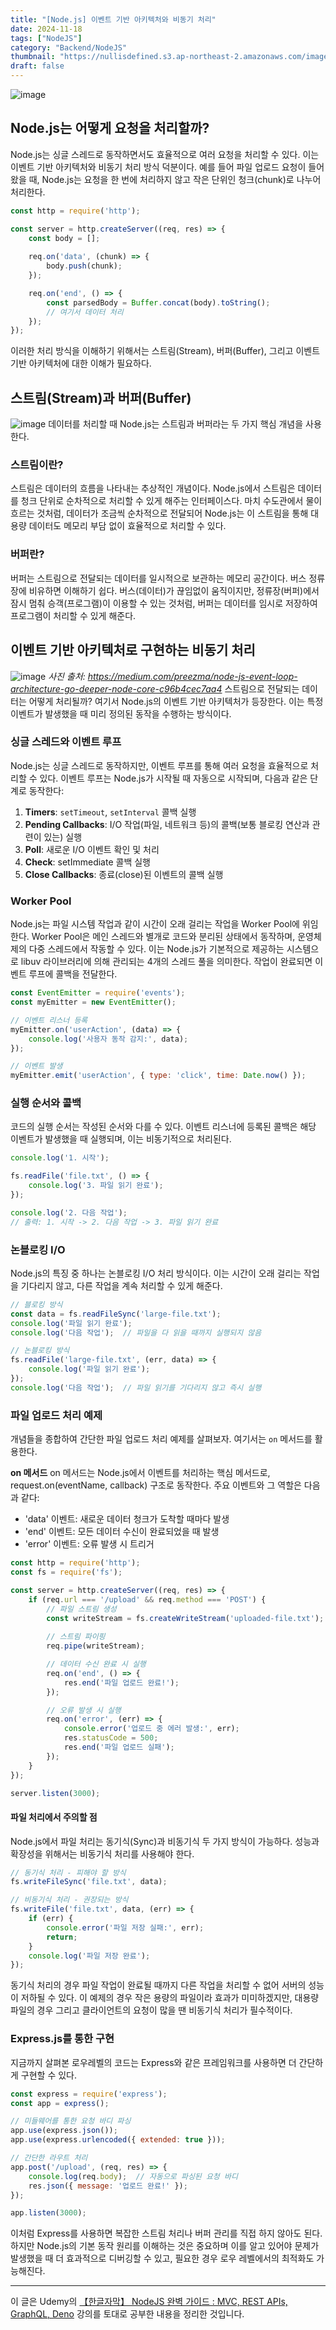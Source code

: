 ```yaml
---
title: "[Node.js] 이벤트 기반 아키텍처와 비동기 처리"
date: 2024-11-18
tags: ["NodeJS"]
category: "Backend/NodeJS"
thumbnail: "https://nullisdefined.s3.ap-northeast-2.amazonaws.com/images/443cb67c45a8f2e9fc5d6c753e981266.png"
draft: false
---
```


![image](https://nullisdefined.s3.ap-northeast-2.amazonaws.com/images/443cb67c45a8f2e9fc5d6c753e981266.png)

## Node.js는 어떻게 요청을 처리할까?
Node.js는 싱글 스레드로 동작하면서도 효율적으로 여러 요청을 처리할 수 있다. 이는 이벤트 기반 아키텍처와 비동기 처리 방식 덕분이다. 예를 들어 파일 업로드 요청이 들어왔을 때, Node.js는 요청을 한 번에 처리하지 않고 작은 단위인 청크(chunk)로 나누어 처리한다.

```js
const http = require('http');

const server = http.createServer((req, res) => {
    const body = [];
    
    req.on('data', (chunk) => {
        body.push(chunk);
    });

    req.on('end', () => {
        const parsedBody = Buffer.concat(body).toString();
        // 여기서 데이터 처리
    });
});
```
이러한 처리 방식을 이해하기 위해서는 스트림(Stream), 버퍼(Buffer), 그리고 이벤트 기반 아키텍처에 대한 이해가 필요하다.
## 스트림(Stream)과 버퍼(Buffer)
![image](https://nullisdefined.s3.ap-northeast-2.amazonaws.com/images/23dd016612c6d1beb5617c8060575c0b.png)
데이터를 처리할 때 Node.js는 스트림과 버퍼라는 두 가지 핵심 개념을 사용한다.

### 스트림이란?
스트림은 데이터의 흐름을 나타내는 추상적인 개념이다. Node.js에서 스트림은 데이터를 청크 단위로 순차적으로 처리할 수 있게 해주는 인터페이스다. 마치 수도관에서 물이 흐르는 것처럼, 데이터가 조금씩 순차적으로 전달되어 Node.js는 이 스트림을 통해 대용량 데이터도 메모리 부담 없이 효율적으로 처리할 수 있다.

### 버퍼란?
버퍼는 스트림으로 전달되는 데이터를 일시적으로 보관하는 메모리 공간이다. 버스 정류장에 비유하면 이해하기 쉽다. 버스(데이터)가 끊임없이 움직이지만, 정류장(버퍼)에서 잠시 멈춰 승객(프로그램)이 이용할 수 있는 것처럼, 버퍼는 데이터를 임시로 저장하여 프로그램이 처리할 수 있게 해준다.

## 이벤트 기반 아키텍처로 구현하는 비동기 처리
![image](https://nullisdefined.s3.ap-northeast-2.amazonaws.com/images/6984831d73e4aad6e0848b48e2beb7f9.png)
*사진 출처: https://medium.com/preezma/node-js-event-loop-architecture-go-deeper-node-core-c96b4cec7aa4*
스트림으로 전달되는 데이터는 어떻게 처리될까? 여기서 Node.js의 이벤트 기반 아키텍처가 등장한다. 이는 특정 이벤트가 발생했을 때 미리 정의된 동작을 수행하는 방식이다.

### 싱글 스레드와 이벤트 루프
Node.js는 싱글 스레드로 동작하지만, 이벤트 루프를 통해 여러 요청을 효율적으로 처리할 수 있다. 이벤트 루프는 Node.js가 시작될 때 자동으로 시작되며, 다음과 같은 단계로 동작한다:
1. **Timers**: `setTimeout`, `setInterval` 콜백 실행
2. **Pending Callbacks**: I/O 작업(파일, 네트워크 등)의 콜백(보통 블로킹 연산과 관련이 있는) 실행
3. **Poll**: 새로운 I/O 이벤트 확인 및 처리
4. **Check**: setImmediate 콜백 실행
5. **Close Callbacks**: 종료(close)된 이벤트의 콜백 실행

### Worker Pool
Node.js는 파일 시스템 작업과 같이 시간이 오래 걸리는 작업을 Worker Pool에 위임한다. Worker Pool은 메인 스레드와 별개로 코드와 분리된 상태에서 동작하며, 운영체제의 다중 스레드에서 작동할 수 있다. 이는 Node.js가 기본적으로 제공하는 시스템으로 libuv 라이브러리에 의해 관리되는 4개의 스레드 풀을 의미한다. 작업이 완료되면 이벤트 루프에 콜백을 전달한다.

```js
const EventEmitter = require('events');
const myEmitter = new EventEmitter();

// 이벤트 리스너 등록
myEmitter.on('userAction', (data) => {
    console.log('사용자 동작 감지:', data);
});

// 이벤트 발생
myEmitter.emit('userAction', { type: 'click', time: Date.now() });
```
### 실행 순서와 콜백
코드의 실행 순서는 작성된 순서와 다를 수 있다. 이벤트 리스너에 등록된 콜백은 해당 이벤트가 발생했을 때 실행되며, 이는 비동기적으로 처리된다.
```js
console.log('1. 시작');

fs.readFile('file.txt', () => {
    console.log('3. 파일 읽기 완료');
});

console.log('2. 다음 작업');
// 출력: 1. 시작 -> 2. 다음 작업 -> 3. 파일 읽기 완료
```

### 논블로킹 I/O
Node.js의 특징 중 하나는 논블로킹 I/O 처리 방식이다. 이는 시간이 오래 걸리는 작업을 기다리지 않고, 다른 작업을 계속 처리할 수 있게 해준다.

```js
// 블로킹 방식
const data = fs.readFileSync('large-file.txt'); 
console.log('파일 읽기 완료');
console.log('다음 작업');  // 파일을 다 읽을 때까지 실행되지 않음

// 논블로킹 방식
fs.readFile('large-file.txt', (err, data) => {
    console.log('파일 읽기 완료');
});
console.log('다음 작업');  // 파일 읽기를 기다리지 않고 즉시 실행
```

### 파일 업로드 처리 예제
개념들을 종합하여 간단한 파일 업로드 처리 예제를 살펴보자. 여기서는 `on` 메서드를 활용한다.

**on 메서드** 
on 메서드는 Node.js에서 이벤트를 처리하는 핵심 메서드로, request.on(eventName, callback) 구조로 동작한다. 주요 이벤트와 그 역할은 다음과 같다:
- 'data' 이벤트: 새로운 데이터 청크가 도착할 때마다 발생
- 'end' 이벤트: 모든 데이터 수신이 완료되었을 때 발생
- 'error' 이벤트: 오류 발생 시 트리거
```js
const http = require('http');
const fs = require('fs');

const server = http.createServer((req, res) => {
    if (req.url === '/upload' && req.method === 'POST') {
        // 파일 스트림 생성
        const writeStream = fs.createWriteStream('uploaded-file.txt');
        
        // 스트림 파이핑
        req.pipe(writeStream);

        // 데이터 수신 완료 시 실행
        req.on('end', () => {
            res.end('파일 업로드 완료!');
        });

        // 오류 발생 시 실행
        req.on('error', (err) => {
            console.error('업로드 중 에러 발생:', err);
            res.statusCode = 500;
            res.end('파일 업로드 실패');
        });
    }
});

server.listen(3000);
```
#### 파일 처리에서 주의할 점
Node.js에서 파일 처리는 동기식(Sync)과 비동기식 두 가지 방식이 가능하다. 성능과 확장성을 위해서는 비동기식 처리를 사용해야 한다.
```js
// 동기식 처리 - 피해야 할 방식
fs.writeFileSync('file.txt', data);

// 비동기식 처리 - 권장되는 방식
fs.writeFile('file.txt', data, (err) => {
    if (err) {
        console.error('파일 저장 실패:', err);
        return;
    }
    console.log('파일 저장 완료');
});
```
동기식 처리의 경우 파일 작업이 완료될 때까지 다른 작업을 처리할 수 없어 서버의 성능이 저하될 수 있다. 이 예제의 경우 작은 용량의 파일이라 효과가 미미하겠지만, 대용량 파일의 경우 그리고 클라이언트의 요청이 많을 땐 비동기식 처리가 필수적이다.

### Express.js를 통한 구현
지금까지 살펴본 로우레벨의 코드는 Express와 같은 프레임워크를 사용하면 더 간단하게 구현할 수 있다. 
```js
const express = require('express');
const app = express();

// 미들웨어를 통한 요청 바디 파싱
app.use(express.json());
app.use(express.urlencoded({ extended: true }));

// 간단한 라우트 처리
app.post('/upload', (req, res) => {
    console.log(req.body);  // 자동으로 파싱된 요청 바디
    res.json({ message: '업로드 완료!' });
});

app.listen(3000);
```

이처럼 Express를 사용하면 복잡한 스트림 처리나 버퍼 관리를 직접 하지 않아도 된다. 하지만 Node.js의 기본 동작 원리를 이해하는 것은 중요하며 이를 알고 있어야 문제가 발생했을 때 더 효과적으로 디버깅할 수 있고, 필요한 경우 로우 레벨에서의 최적화도 가능해진다.

---
이 글은 Udemy의 [【한글자막】 NodeJS 완벽 가이드 : MVC, REST APIs, GraphQL, Deno](https://www.udemy.com/course/nodejs-mvc-rest-apis-graphql-deno/) 강의를 토대로 공부한 내용을 정리한 것입니다.